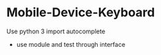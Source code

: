 # Mobile-Device-Keyboard
Use python 3
import autocomplete
  - use module and test through interface 
